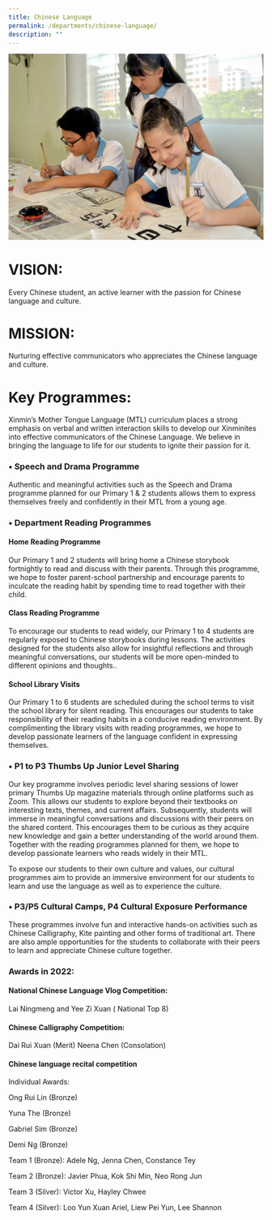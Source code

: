 ```yaml
---
title: Chinese Language
permalink: /departments/chinese-language/
description: ""
---
```

![](/images/Department%20Pics/chinese%20language%20s.jpg)

# VISION:
Every Chinese student, an active learner with the passion for Chinese language and culture.

# MISSION:
Nurturing effective communicators who appreciates the Chinese language and culture.

# Key Programmes:
Xinmin’s Mother Tongue Language (MTL) curriculum places a strong emphasis on verbal and written interaction skills to develop our Xinminites into effective communicators of the Chinese Language. We believe in bringing the language to life for our students to ignite their passion for it.

### •	Speech and Drama Programme
Authentic and meaningful activities such as the Speech and Drama programme planned for our Primary 1 & 2 students allows them to express themselves freely and confidently in their MTL from a young age. 

### •	Department Reading Programmes

#### Home Reading Programme
Our Primary 1 and 2 students will bring home a Chinese storybook fortnightly to read and discuss with their parents. Through this programme, we hope to foster parent-school partnership and encourage parents to inculcate the reading habit by spending time to read together with their child.

#### Class Reading Programme
To encourage our students to read widely, our Primary 1 to 4 students are regularly exposed to Chinese storybooks during lessons. The activities designed for the students also allow for insightful reflections and through meaningful conversations, our students will be more open-minded to different opinions and thoughts..

#### School Library Visits
Our Primary 1 to 6 students are scheduled during the school terms to visit the school library for silent reading. This encourages our students to take responsibility of their reading habits in a conducive reading environment. By complimenting the library visits with reading programmes, we hope to develop passionate learners of the language confident in expressing themselves.


### •	P1 to P3 Thumbs Up Junior Level Sharing
Our key programme involves periodic level sharing sessions of lower primary Thumbs Up magazine materials through online platforms such as Zoom. This allows our students to explore beyond their textbooks on interesting texts, themes, and current affairs. Subsequently, students will immerse in meaningful conversations and discussions with their peers on the shared content. This encourages them to be curious as they acquire new knowledge and gain a better understanding of the world around them. Together with the reading programmes planned for them, we hope to develop passionate learners who reads widely in their MTL.

To expose our students to their own culture and values, our cultural programmes aim to provide an immersive environment for our students to learn and use the language as well as to experience the culture.

### •	P3/P5 Cultural Camps, P4 Cultural Exposure Performance
These programmes involve fun and interactive hands-on activities such as Chinese Calligraphy, Kite painting and other forms of traditional art. There are also ample opportunities for the students to collaborate with their peers to learn and appreciate Chinese culture together. 

### Awards in 2022:

#### National Chinese Language Vlog Competition:
Lai Ningmeng and Yee Zi Xuan ( National Top 8)

#### Chinese Calligraphy Competition:
Dai Rui Xuan (Merit)
Neena Chen (Consolation)

#### Chinese language recital competition
Individual Awards:

Ong Rui Lin (Bronze)

Yuna The (Bronze)

Gabriel Sim (Bronze)

Demi Ng (Bronze)

Team 1 (Bronze): Adele Ng, Jenna Chen, Constance Tey


Team 2 (Bronze): Javier Phua, Kok Shi Min, Neo Rong Jun

Team 3 (Silver): Victor Xu, Hayley Chwee

Team 4 (Silver): Loo Yun Xuan Ariel, Liew Pei Yun, Lee Shannon
